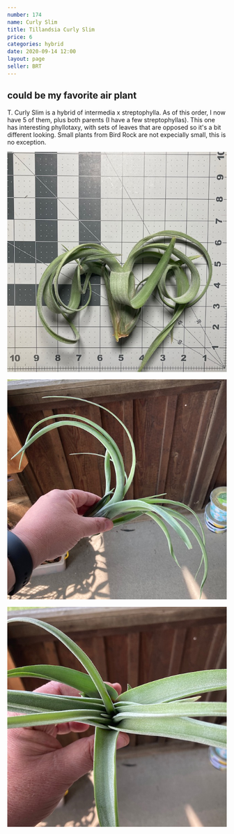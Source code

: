```yaml
---
number: 174
name: Curly Slim
title: Tillandsia Curly Slim
price: 6
categories: hybrid
date: 2020-09-14 12:00
layout: page
seller: BRT
---
```

## could be my favorite air plant

T. Curly Slim is a hybrid of intermedia x streptophylla. As of this order, I now have 5 of them, plus both parents (I have a few streptophyllas). This one has interesting phyllotaxy, with sets of leaves that are opposed so it's a bit different looking. Small plants from Bird Rock are not expecially small, this is no exception.

!["Tillandsia Curly Slim"](/i/IMG_0953.jpeg "Tillandsia Curly Slim")

!["Tillandsia Curly Slim"](/i/IMG_0996.jpeg "Tillandsia Curly Slim")

!["Tillandsia Curly Slim"](/i/IMG_0997.jpeg "Tillandsia Curly Slim")

